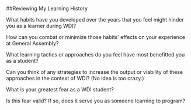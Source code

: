 ##Reviewing My Learning History


What habits have you developed over the years that you feel might hinder you as a learner during WDI?

How can you combat or minimize those habits' effects on your experience at General Assembly?

What learning tactics or approaches do you feel have most benefitted you as a student?

Can you think of any strategies to increase the output or viability of these approaches in the context of WDI? (No idea is too crazy.)

What is your greatest fear as a WDI student?

Is this fear valid? If so, does it serve you as someone learning to program?